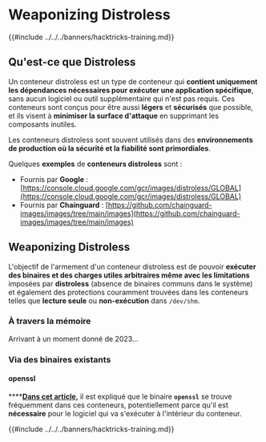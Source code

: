 # Weaponizing Distroless

{{#include ../../../banners/hacktricks-training.md}}

## Qu'est-ce que Distroless

Un conteneur distroless est un type de conteneur qui **contient uniquement les dépendances nécessaires pour exécuter une application spécifique**, sans aucun logiciel ou outil supplémentaire qui n'est pas requis. Ces conteneurs sont conçus pour être aussi **légers** et **sécurisés** que possible, et ils visent à **minimiser la surface d'attaque** en supprimant les composants inutiles.

Les conteneurs distroless sont souvent utilisés dans des **environnements de production où la sécurité et la fiabilité sont primordiales**.

Quelques **exemples** de **conteneurs distroless** sont :

- Fournis par **Google** : [https://console.cloud.google.com/gcr/images/distroless/GLOBAL](https://console.cloud.google.com/gcr/images/distroless/GLOBAL)
- Fournis par **Chainguard** : [https://github.com/chainguard-images/images/tree/main/images](https://github.com/chainguard-images/images/tree/main/images)

## Weaponizing Distroless

L'objectif de l'armement d'un conteneur distroless est de pouvoir **exécuter des binaires et des charges utiles arbitraires même avec les limitations** imposées par **distroless** (absence de binaires communs dans le système) et également des protections couramment trouvées dans les conteneurs telles que **lecture seule** ou **non-exécution** dans `/dev/shm`.

### À travers la mémoire

Arrivant à un moment donné de 2023...

### Via des binaires existants

#### openssl

\***\*[**Dans cet article,**](https://www.form3.tech/engineering/content/exploiting-distroless-images) il est expliqué que le binaire **`openssl`** se trouve fréquemment dans ces conteneurs, potentiellement parce qu'il est **nécessaire** pour le logiciel qui va s'exécuter à l'intérieur du conteneur.

{{#include ../../../banners/hacktricks-training.md}}
